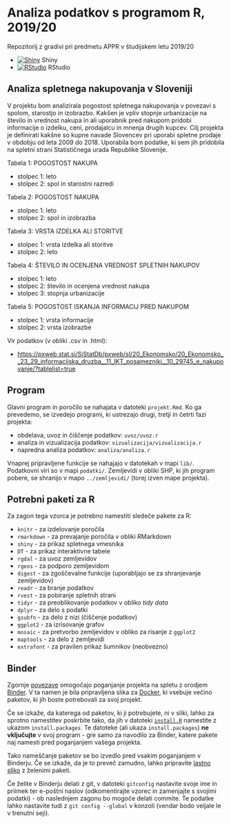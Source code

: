 # Analiza podatkov s programom R, 2019/20

Repozitorij z gradivi pri predmetu APPR v študijskem letu 2019/20

* [![Shiny](http://mybinder.org/badge.svg)](http://mybinder.org/v2/gh/jaanos/APPR-2019-20/master?urlpath=shiny/APPR-2019-20/projekt.Rmd) Shiny
* [![RStudio](http://mybinder.org/badge.svg)](http://mybinder.org/v2/gh/jaanos/APPR-2019-20/master?urlpath=rstudio) RStudio

## Analiza spletnega nakupovanja v Sloveniji

V projektu bom analizirala pogostost spletnega nakupovanja v povezavi s spolom, starostjo in izobrazbo. Kakšen je vpliv stopnje urbanizacije na število in vrednost nakupa in ali uporabnik pred nakupom pridobi informacije o izdelku, ceni, prodajalcu in mnenja drugih kupcev. Cilj projekta je definirati kakšne so kupne navade Slovencev pri uporabi spletne prodaje v obdobju od leta 2009 do 2018. Uporabila bom podatke, ki sem jih pridobila na spletni strani Statističnega urada Republike Slovenije. 

Tabela 1: POGOSTOST NAKUPA
*	stolpec 1: leto
*	stolpec 2: spol in starostni razredi

Tabela 2: POGOSTOST NAKUPA
*	stolpec 1: leto
*	stolpec 2: spol in izobrazba

Tabela 3: VRSTA IZDELKA ALI STORITVE
*	stolpec 1: vrsta izdelka ali storitve
*	stolpec 2: leto

Tabela 4: ŠTEVILO IN OCENJENA VREDNOST SPLETNIH NAKUPOV
*	stolpec 1: leto
*	stolpec 2: število in ocenjena vrednost nakupa
*	stolpec 3: stopnja urbanizacije

Tabela 5: POGOSTOST ISKANJA INFORMACIJ PRED NAKUPOM 
*	stolpec 1: vrsta informacije
*	stolpec 2: vrsta izobrazbe

Vir podatkov (v obliki .csv in .html):
*	https://pxweb.stat.si/SiStatDb/pxweb/sl/20_Ekonomsko/20_Ekonomsko__23_29_informacijska_druzba__11_IKT_posamezniki__10_29745_e_nakupovanje/?tablelist=true


## Program

Glavni program in poročilo se nahajata v datoteki `projekt.Rmd`.
Ko ga prevedemo, se izvedejo programi, ki ustrezajo drugi, tretji in četrti fazi projekta:

* obdelava, uvoz in čiščenje podatkov: `uvoz/uvoz.r`
* analiza in vizualizacija podatkov: `vizualizacija/vizualizacija.r`
* napredna analiza podatkov: `analiza/analiza.r`

Vnaprej pripravljene funkcije se nahajajo v datotekah v mapi `lib/`.
Podatkovni viri so v mapi `podatki/`.
Zemljevidi v obliki SHP, ki jih program pobere,
se shranijo v mapo `../zemljevidi/` (torej izven mape projekta).

## Potrebni paketi za R

Za zagon tega vzorca je potrebno namestiti sledeče pakete za R:

* `knitr` - za izdelovanje poročila
* `rmarkdown` - za prevajanje poročila v obliki RMarkdown
* `shiny` - za prikaz spletnega vmesnika
* `DT` - za prikaz interaktivne tabele
* `rgdal` - za uvoz zemljevidov
* `rgeos` - za podporo zemljevidom
* `digest` - za zgoščevalne funkcije (uporabljajo se za shranjevanje zemljevidov)
* `readr` - za branje podatkov
* `rvest` - za pobiranje spletnih strani
* `tidyr` - za preoblikovanje podatkov v obliko *tidy data*
* `dplyr` - za delo s podatki
* `gsubfn` - za delo z nizi (čiščenje podatkov)
* `ggplot2` - za izrisovanje grafov
* `mosaic` - za pretvorbo zemljevidov v obliko za risanje z `ggplot2`
* `maptools` - za delo z zemljevidi
* `extrafont` - za pravilen prikaz šumnikov (neobvezno)

## Binder

Zgornje [povezave](#analiza-podatkov-s-programom-r-201819)
omogočajo poganjanje projekta na spletu z orodjem [Binder](https://mybinder.org/).
V ta namen je bila pripravljena slika za [Docker](https://www.docker.com/),
ki vsebuje večino paketov, ki jih boste potrebovali za svoj projekt.

Če se izkaže, da katerega od paketov, ki ji potrebujete, ni v sliki,
lahko za sprotno namestitev poskrbite tako,
da jih v datoteki [`install.R`](install.R) namestite z ukazom `install.packages`.
Te datoteke (ali ukaza `install.packages`) **ne vključujte** v svoj program -
gre samo za navodilo za Binder, katere pakete naj namesti pred poganjanjem vašega projekta.

Tako nameščanje paketov se bo izvedlo pred vsakim poganjanjem v Binderju.
Če se izkaže, da je to preveč zamudno,
lahko pripravite [lastno sliko](https://github.com/jaanos/APPR-docker) z želenimi paketi.

Če želite v Binderju delati z git,
v datoteki `gitconfig` nastavite svoje ime in priimek ter e-poštni naslov
(odkomentirajte vzorec in zamenjajte s svojimi podatki) -
ob naslednjem zagonu bo mogoče delati commite.
Te podatke lahko nastavite tudi z `git config --global` v konzoli
(vendar bodo veljale le v trenutni seji).
